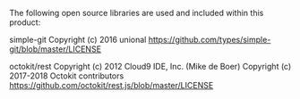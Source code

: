 The following open source libraries are used and included within this product:

simple-git
Copyright (c) 2016 unional
https://github.com/types/simple-git/blob/master/LICENSE

octokit/rest
Copyright (c) 2012 Cloud9 IDE, Inc. (Mike de Boer)
Copyright (c) 2017-2018 Octokit contributors
https://github.com/octokit/rest.js/blob/master/LICENSE